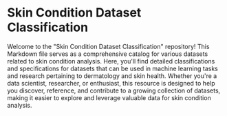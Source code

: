 # Skin Condition Dataset Classification

Welcome to the "Skin Condition Dataset Classification" repository! This Markdown file serves as a comprehensive catalog for various datasets related to skin condition analysis. 
Here, you'll find detailed classifications and specifications for datasets that can be used in machine learning tasks and research pertaining to dermatology and skin health. 
Whether you're a data scientist, researcher, or enthusiast, this resource is designed to help you discover, reference, and contribute to a growing collection of datasets, 
making it easier to explore and leverage valuable data for skin condition analysis.
